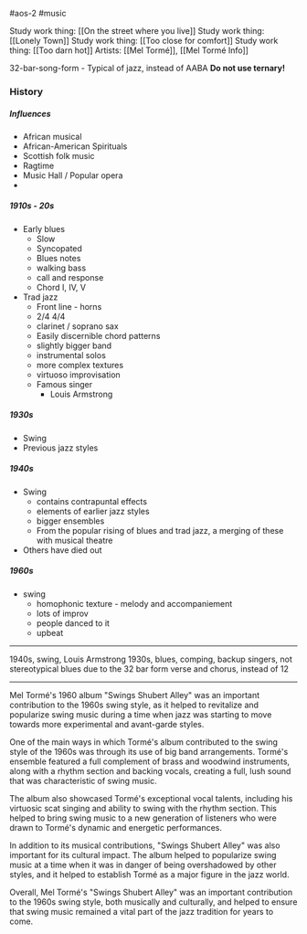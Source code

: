 #aos-2 #music 

Study work thing: [[On the street where you live]] 
Study work thing: [[Lonely Town]]
Study work thing: [[Too close for comfort]]
Study work thing: [[Too darn hot]]
Artists: [[Mel Tormé]], [[Mel Tormé Info]]


32-bar-song-form - Typical of jazz, instead of AABA 
	**Do not use ternary!** 

### History

##### Influences
- African musical 
- African-American Spirituals
- Scottish folk music
- Ragtime
- Music Hall / Popular opera
- 

##### 1910s - 20s
- Early blues
	- Slow
	- Syncopated
	- Blues notes
	- walking bass
	- call and response 
	- Chord I, IV, V
- Trad jazz
	- Front line - horns
	- 2/4 4/4
	- clarinet / soprano sax 
	- Easily discernible chord patterns
	- slightly bigger band
	- instrumental solos
	- more complex textures
	- virtuoso improvisation
	- Famous singer
		- Louis Armstrong

##### 1930s
- Swing
- Previous jazz styles

##### 1940s
- Swing
	- contains contrapuntal effects
	- elements of earlier jazz styles
	- bigger ensembles
	- From the popular rising of blues and trad jazz, a merging of these with musical theatre
- Others have died out

##### 1960s
- swing
	- homophonic texture - melody and accompaniement
	- lots of improv
	- people danced to it
	- upbeat

---

1940s, swing, Louis Armstrong
1930s, blues, comping, backup singers, not stereotypical blues due to the 32 bar form verse and chorus, instead of 12 

---

Mel Tormé's 1960 album "Swings Shubert Alley" was an important contribution to the 1960s swing style, as it helped to revitalize and popularize swing music during a time when jazz was starting to move towards more experimental and avant-garde styles.

One of the main ways in which Tormé's album contributed to the swing style of the 1960s was through its use of big band arrangements. Tormé's ensemble featured a full complement of brass and woodwind instruments, along with a rhythm section and backing vocals, creating a full, lush sound that was characteristic of swing music.

The album also showcased Tormé's exceptional vocal talents, including his virtuosic scat singing and ability to swing with the rhythm section. This helped to bring swing music to a new generation of listeners who were drawn to Tormé's dynamic and energetic performances.

In addition to its musical contributions, "Swings Shubert Alley" was also important for its cultural impact. The album helped to popularize swing music at a time when it was in danger of being overshadowed by other styles, and it helped to establish Tormé as a major figure in the jazz world.

Overall, Mel Tormé's "Swings Shubert Alley" was an important contribution to the 1960s swing style, both musically and culturally, and helped to ensure that swing music remained a vital part of the jazz tradition for years to come.
